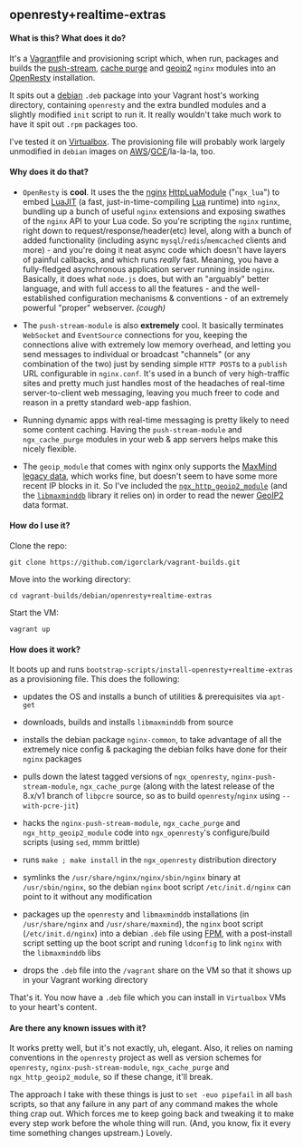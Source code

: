 ## openresty+realtime-extras

#### What is this? What does it do?

It's a [Vagrant](http://vagrantup.com/)file and provisioning script which, when run, packages and builds the [push-stream](https://github.com/wandenberg/nginx-push-stream-module), [cache purge](https://github.com/FRiCKLE/ngx_cache_purge) and [geoip2](https://github.com/leev/ngx_http_geoip2_module) `nginx` modules into an [OpenResty](https://openresty.org) installation. 

It spits out a [debian](http://debian.org/) `.deb` package into your Vagrant host's working directory, containing `openresty` and the extra bundled modules and a slightly modified `init` script to run it. It really wouldn't take much work to have it spit out `.rpm` packages too.

I've tested it on [Virtualbox](http://virtualbox.org/). The provisioning file will probably work largely unmodified in `debian` images on [AWS](http://aws.amazon.com/)/[GCE](http://cloud.google.com/compute/)/la-la-la, too.

#### Why does it do that?

- `OpenResty` is **cool**. It uses the the [nginx](http://nginx.org/) [HttpLuaModule](http://wiki.nginx.org/HttpLuaModule) ("`ngx_lua`") to embed [LuaJIT](http://luajit.org/) (a fast, just-in-time-compiling [Lua](http://www.lua.org/) runtime) into `nginx`, bundling up a bunch of useful `nginx` extensions and exposing swathes of the `nginx` API to your Lua code. So you're scripting the `nginx` runtime, right down to request/response/header(etc) level, along with a bunch of added functionality (including async `mysql`/`redis`/`memcached` clients and more) - and you're doing it neat async code which doesn't have layers of painful callbacks, and which runs *really* fast. Meaning, you have a fully-fledged asynchronous application server running inside `nginx`. Basically, it does what `node.js` does, but with an "arguably" better language, and with full access to all the features - and the well-established configuration mechanisms & conventions - of an extremely powerful "proper" webserver. *(cough)*

- The `push-stream-module` is also **extremely** cool. It basically terminates `WebSocket` and `EventSource` connections for you, keeping the connections alive with extremely low memory overhead, and letting you send messages to individual or broadcast "channels" (or any combination of the two) just by sending simple `HTTP POST`s to a `publish` URL configurable in `nginx.conf`. It's used in a bunch of very high-traffic sites and pretty much just handles most of the headaches of real-time server-to-client web messaging, leaving you much freer to code and reason in a pretty standard web-app fashion.

- Running dynamic apps with real-time messaging is pretty likely to need some content caching. Having the `push-stream-module` and `ngx_cache_purge` modules in your web & app servers helps make this nicely flexible.

- The `geoip_module` that comes with nginx only supports the [MaxMind](http://www.maxmind.com/) [legacy data](http://dev.maxmind.com/geoip/legacy/downloadable/), which works fine, but doesn't seem to have some more recent IP blocks in it. So I've included the [`ngx_http_geoip2_module`](https://github.com/leev/ngx_http_geoip2_module) (and the [`libmaxminddb`](https://github.com/maxmind/libmaxminddb) library it relies on) in order to read the newer [GeoIP2](http://dev.maxmind.com/geoip/geoip2/geolite2/) data format.


#### How do I use it?

Clone the repo:

```
git clone https://github.com/igorclark/vagrant-builds.git
```

Move into the working directory:

```
cd vagrant-builds/debian/openresty+realtime-extras
```

Start the VM:

```
vagrant up
```

#### How does it work?

It boots up and runs `bootstrap-scripts/install-openresty+realtime-extras` as a provisioning file. This does the following:

- updates the OS and installs a bunch of utilities & prerequisites via `apt-get`

- downloads, builds and installs `libmaxminddb` from source

- installs the debian package `nginx-common`, to take advantage of all the extremely nice config & packaging the debian folks have done for their `nginx` packages

- pulls down the latest tagged versions of `ngx_openresty`, `nginx-push-stream-module`, `ngx_cache_purge`  (along with the latest release of the 8.x/v1 branch of `libpcre` source, so as to build `openresty`/`nginx` using `--with-pcre-jit`)

- hacks the `nginx-push-stream-module`, `ngx_cache_purge` and `ngx_http_geoip2_module` code into `ngx_openresty`'s configure/build scripts (using `sed`, mmm brittle)

- runs `make ; make install` in the `ngx_openresty` distribution directory

- symlinks the `/usr/share/nginx/nginx/sbin/nginx` binary at `/usr/sbin/nginx`, so the debian `nginx` boot script `/etc/init.d/nginx` can point to it without any modification
 
- packages up the `openresty` and `libmaxminddb` installations (in `/usr/share/nginx` and `/usr/share/maxmind`), the `nginx` boot script (`/etc/init.d/nginx`) into a debian `.deb` file using [FPM](https://github.com/jordansissel/fpm), with a post-install script setting up the boot script and runing `ldconfig` to link `nginx` with the `libmaxminddb` libs

- drops the `.deb` file into the `/vagrant` share on the VM so that it shows up in your Vagrant working directory

That's it. You now have a `.deb` file which you can install in `Virtualbox` VMs to your heart's content.



#### Are there any known issues with it?

It works pretty well, but it's not exactly, uh, elegant. Also, it relies on naming conventions in the `openresty` project as well as version schemes for `openresty`, `nginx-push-stream-module`, `ngx_cache_purge` and `ngx_http_geoip2_module`, so if these change, it'll break. 

The approach I take with these things is just to `set -euo pipefail` in all `bash` scripts, so that any failure in any part of any command makes the whole thing crap out. Which forces me to keep going back and tweaking it to make every step work before the whole thing will run. (And, you know, fix it every time something changes upstream.) Lovely.
